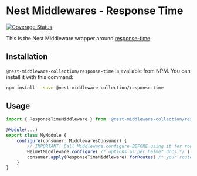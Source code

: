 # Nest Middlewares - Response Time

[![Coverage Status](https://coveralls.io/repos/github/asheliahut/nest-middlewares/badge.svg?branch=master)](https://coveralls.io/github/asheliahut/nest-middlewares?branch=master)

This is the Nest Middleware wrapper around [response-time](http://www.npmjs.com/package/response-time).

## Installation

`@nest-middleware-collection/response-time` is available from NPM. You can install it with this command:

```sh
npm install --save @nest-middleware-collection/response-time
```

## Usage

```ts
import { ResponseTimeMiddleware } from '@nest-middleware-collection/response-time';

@Module(...)
export class MyModule {
    configure(consumer: MiddlewaresConsumer) {
        // IMPORTANT! Call Middleware.configure BEFORE using it for routes
        HelmetMiddleware.configure( /* options as per helmet docs */ )
        consumer.apply(ResponseTimeMiddleware).forRoutes( /* your routes */ );
    }
}
```
